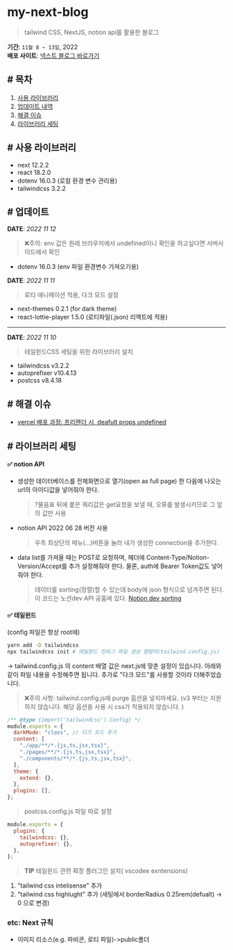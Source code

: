 # my-next-blog
> tailwind CSS, NextJS, notion api를 활용한 블로그

**기간**: `11월 8 ~ 13일`, 2022 <br/>
**배포 사이트**: [넥스트 블로그 바로가기](https://my-next-blog-theta.vercel.app/)
## # 목차
1. [사용 라이브러리](#-사용-라이브러리)
2. [업데이트 내역](#-업데이트)
3. [해결 이슈](#-해결-이슈)
4. [라이브러리 세팅](#-라이브러리-세팅)
   
## # 사용 라이브러리

- next 12.2.2
- react 18.2.0
- dotenv 16.0.3 (로컬 환경 변수 관리용)
- tailwindcss 3.2.2

## # 업데이트

**DATE**: <i>2022 11 12</i>

> ❌주의: env 값은 원래 브라우저에서 undefined이니 확인을 하고싶다면 서버사이드에서 확인

- dotenv 16.0.3 (env 파일 환경변수 가져오기용)

**DATE**: <i>2022 11 11</i>

> 로티 애니메이션 적용, 다크 모드 설정

- next-themes 0.2.1 (for dark theme)
- react-lottie-player 1.5.0 (로티파일(.json) 리액트에 적용)

---

**DATE**: <i>2022 11 10</i>

> 테일윈드CSS 세팅을 위한 라이브러리 설치

- tailwindcss v3.2.2
- autoprefixer v10.4.13
- postcss v8.4.18

## # 해결 이슈
- [vercel 배포 과정: 프리렌더 시, deafult props undefined](https://github.com/blueprint-12/react-testing-project/issues/1)

## # 라이브러리 세팅

#### ✅ **notion API**

- 생성한 데이터베이스를 전체화면으로 열기(open as full page) 한 다음에 나오는 url의 아이디값을 넣어줘야 한다.
  > ?물음표 뒤에 붙은 쿼리값은 get요청을 보낼 때, 오류를 발생시키므로 그 앞의 값만 사용
- notion API 2022 06 28 버전 사용

  > 우측 최상단의 메뉴(...)버튼을 눌러 내가 생성한 connection을 추가한다.

- data list를 가져올 때는 POST로 요청하며, 헤더에 Content-Type/Notion-Version/Accept를 추가 설정해줘야 한다. 물론, auth에 Bearer Token값도 넣어줘야 한다.
  > 데이터를 sorting(정렬)할 수 있는데 body에 json 형식으로 넘겨주면 된다. 이 코드는 노션dev API 공홈에 있다.
  > [Notion dev sorting](https://developers.notion.com/reference/post-database-query-sort)

#### ✅ **테일윈드**

(config 파일은 항상 root에)

```bash
yarn add -D tailwindcss
npx tailwindcss init # 테일윈드 컨피그 파일 생성 명령어(tailwind.config.js)

```

→ tailwind.config.js 의 content 배열 값은 next.js에 맞춘 설정이 있습니다.
아래와 같이 파일 내용을 수정해주면 됩니다.
추가로 "다크 모드"를 사용할 것이라 더해주었습니다.

> ❌주의 사항: tailwind.config.js에 purge 옵션을 넣지마세요. (v3 부터는 지원하지 않습니다. 해당 옵션을 사용 시 css가 적용되지 않습니다. )

```javascript
/** @type {import('tailwindcss').Config} */
module.exports = {
  darkMode: "class", // 다크 모드 추가
  content: [
    "./app/**/*.{js,ts,jsx,tsx}",
    "./pages/**/*.{js,ts,jsx,tsx}",
    "./components/**/*.{js,ts,jsx,tsx}",
  ],
  theme: {
    extend: {},
  },
  plugins: [],
};
```

> postcss.config.js 파일 따로 설정

```javascript
module.exports = {
  plugins: {
    tailwindcss: {},
    autoprefixer: {},
  },
};
```

> **TIP** 테일윈드 관련 확장 플러그인 설치( vscodee exntensions)

1. "tailwind css intelisense" 추가
2. "tailwind css highlught" 추가 (세팅에서 borderRadius 0.25rem(defualt) -> 0 으로 변경)

### etc: Next 규칙

- 이미지 리소스(e.g. 파비콘, 로티 파일)->public폴더
